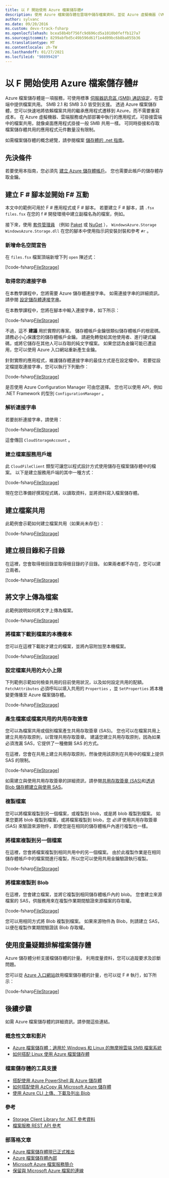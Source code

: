 ```yaml
---
title: 以 F 開始使用 Azure 檔案儲存體#
description: 使用 Azure 檔案儲存體在雲端中儲存檔案資料，並從 Azure 虛擬機器 (VM) 或從執行 Windows 的內部部署應用程式掛接雲端檔案共用。
author: sylvanc
ms.date: 09/20/2016
ms.custom: devx-track-fsharp
ms.openlocfilehash: bcea58b4bf756fc9d696cd5a1010b0feffb127a7
ms.sourcegitcommit: 8299abfbd5c49b596d61f1e4d09bc6b8ba055b36
ms.translationtype: MT
ms.contentlocale: zh-TW
ms.lasthandoff: 01/27/2021
ms.locfileid: "98899420"
---
```

# <a name="get-started-with-azure-file-storage-using-f"></a>以 F 開始使用 Azure 檔案儲存體\#

Azure 檔案儲存體是一項服務，可使用標準 [伺服器訊息區 (SMB) 通訊協定](/windows/win32/fileio/microsoft-smb-protocol-and-cifs-protocol-overview)，在雲端中提供檔案共用。 SMB 2.1 和 SMB 3.0 皆受到支援。 透過 Azure 檔案儲存體，您可以快速地將依賴檔案共用的繼承應用程式遷移到 Azure，而不需要重寫成本。 在 Azure 虛擬機器、雲端服務或內部部署中執行的應用程式，可掛接雲端中的檔案共用，就像桌面應用程式掛接一般 SMB 共用一樣。 可同時掛接和存取檔案儲存體共用的應用程式元件數量沒有限制。

如需檔案儲存體的概念總覽，請參閱檔案 [儲存體的 .net 指南](/azure/storage/storage-dotnet-how-to-use-files)。

## <a name="prerequisites"></a>先決條件

若要使用本指南，您必須先 [建立 Azure 儲存體帳戶](/azure/storage/storage-create-storage-account)。
您也需要此帳戶的儲存體存取金鑰。

## <a name="create-an-f-script-and-start-f-interactive"></a>建立 F # 腳本並開始 F# 互動

本文中的範例可用於 F # 應用程式或 F # 腳本。 若要建立 F # 腳本，請 `.fsx` `files.fsx` 在您的 f # 開發環境中建立副檔名為的檔案，例如。

接下來，使用 [套件管理員](package-management.md) （例如 [Paket](https://fsprojects.github.io/Paket/) 或 [NuGet](https://www.nuget.org/) ）， `WindowsAzure.Storage` `WindowsAzure.Storage.dll` 在您的腳本中使用指示詞安裝封裝和參考 `#r` 。

### <a name="add-namespace-declarations"></a>新增命名空間宣告

在 `files.fsx` 檔案頂端新增下列 `open` 陳述式：

[!code-fsharp[FileStorage](~/samples/snippets/fsharp/azure/file-storage.fsx#L1-L5)]

### <a name="get-your-connection-string"></a>取得您的連接字串

在本教學課程中，您將需要 Azure 儲存體連接字串。 如需連接字串的詳細資訊，請參閱 [設定儲存體連接字串](/azure/storage/storage-configure-connection-string)。

在本教學課程中，您將在腳本中輸入連接字串，如下所示：

[!code-fsharp[FileStorage](~/samples/snippets/fsharp/azure/file-storage.fsx#L11-L11)]

不過，這不 **建議** 用於實際的專案。 儲存體帳戶金鑰很類似儲存體帳戶的根密碼。 請務必小心保護您的儲存體帳戶金鑰。 請避免轉發給其他使用者、進行硬式編碼，或將它儲存在其他人可以存取的純文字檔案。 如果您認為金鑰可能已遭盜用，您可以使用 Azure 入口網站重新產生金鑰。

針對實際的應用程式，維護儲存體連接字串的最佳方式是在設定檔中。 若要從設定檔提取連接字串，您可以執行下列動作：

[!code-fsharp[FileStorage](~/samples/snippets/fsharp/azure/file-storage.fsx#L13-L15)]

是否使用 Azure Configuration Manager 可由您選擇。 您也可以使用 API，例如 .NET Framework 的型別 `ConfigurationManager` 。

### <a name="parse-the-connection-string"></a>解析連接字串

若要剖析連接字串，請使用：

[!code-fsharp[FileStorage](~/samples/snippets/fsharp/azure/file-storage.fsx#L21-L22)]

這會傳回 `CloudStorageAccount` 。

### <a name="create-the-file-service-client"></a>建立檔案服務用戶端

此 `CloudFileClient` 類型可讓您以程式設計方式使用儲存在檔案儲存體中的檔案。 以下是建立服務用戶端的其中一種方式：

[!code-fsharp[FileStorage](~/samples/snippets/fsharp/azure/file-storage.fsx#L28-L28)]

現在您已準備好撰寫程式碼，以讀取資料，並將資料寫入檔案儲存體。

## <a name="create-a-file-share"></a>建立檔案共用

此範例會示範如何建立檔案共用（如果尚未存在）：

[!code-fsharp[FileStorage](~/samples/snippets/fsharp/azure/file-storage.fsx#L34-L35)]

## <a name="create-a-root-directory-and-a-subdirectory"></a>建立根目錄和子目錄

在這裡，您會取得根目錄並取得根目錄的子目錄。 如果兩者都不存在，您可以建立兩者。

[!code-fsharp[FileStorage](~/samples/snippets/fsharp/azure/file-storage.fsx#L41-L43)]

## <a name="upload-text-as-a-file"></a>將文字上傳為檔案

此範例說明如何將文字上傳為檔案。

[!code-fsharp[FileStorage](~/samples/snippets/fsharp/azure/file-storage.fsx#L49-L50)]

### <a name="download-a-file-to-a-local-copy-of-the-file"></a>將檔案下載到檔案的本機複本

您可以在這裡下載剛才建立的檔案，並將內容附加至本機檔案。

[!code-fsharp[FileStorage](~/samples/snippets/fsharp/azure/file-storage.fsx#L56-L56)]

### <a name="set-the-maximum-size-for-a-file-share"></a>設定檔案共用的大小上限

下列範例示範如何檢查共用的目前使用狀況，以及如何設定共用的配額。 `FetchAttributes` 必須呼叫以填入共用的 `Properties` ，並 `SetProperties` 將本機變更傳播至 Azure 檔案儲存體。

[!code-fsharp[FileStorage](~/samples/snippets/fsharp/azure/file-storage.fsx#L62-L72)]

### <a name="generate-a-shared-access-signature-for-a-file-or-file-share"></a>產生檔案或檔案共用的共用存取簽章

您可以為檔案共用或個別檔案產生共用存取簽章 (SAS)。 您也可以在檔案共用上建立共用存取原則，以管理共用存取簽章。 建議您建立共用存取原則，因為如果必須洩漏 SAS，它提供了一種撤銷 SAS 的方式。

在這裡，您會在共用上建立共用存取原則，然後使用該原則在共用中的檔案上提供 SAS 的限制。

[!code-fsharp[FileStorage](~/samples/snippets/fsharp/azure/file-storage.fsx#L78-L94)]

如需建立與使用共用存取簽章的詳細資訊，請參閱[共用存取簽章 (SAS)](/azure/storage/storage-dotnet-shared-access-signature-part-1)和[透過 Blob 儲存體建立與使用 SAS](/azure/storage/storage-dotnet-shared-access-signature-part-2)。

### <a name="copy-files"></a>複製檔案

您可以將檔案複製到另一個檔案，或複製到 blob，或是將 blob 複製到檔案。 如果您要將 blob 複製到檔案，或將檔案複製到 blob，您 *必須* 使用共用存取簽章 (SAS) 來驗證來源物件，即使您是在相同的儲存體帳戶內進行複製也一樣。

### <a name="copy-a-file-to-another-file"></a>將檔案複製到另一個檔案

在這裡，您會將檔案複製到相同共用中的另一個檔案。 由於此複製作業是在相同儲存體帳戶中的檔案間進行複製，所以您可以使用共用金鑰驗證執行複製。

[!code-fsharp[FileStorage](~/samples/snippets/fsharp/azure/file-storage.fsx#L100-L101)]

### <a name="copy-a-file-to-a-blob"></a>將檔案複製到 Blob

在這裡，您會建立檔案，並將它複製到相同儲存體帳戶內的 blob。 您會建立來源檔案的 SAS，供服務用來在複製作業期間驗證來源檔案的存取權。

[!code-fsharp[FileStorage](~/samples/snippets/fsharp/azure/file-storage.fsx#L107-L120)]

您可以用相同方式將 Blob 複製到檔案。 如果來源物件為 Blob，則請建立 SAS，以便在複製作業期間驗證該 Blob 存取權。

## <a name="troubleshooting-file-storage-using-metrics"></a>使用度量疑難排解檔案儲存體

Azure 儲存體分析支援檔儲存體的計量。 利用度量資料，您可以追蹤要求及診斷問題。

您可以從 [Azure 入口網站](https://portal.azure.com)啟用檔案儲存體的計量，也可以從 F # 執行，如下所示：

[!code-fsharp[FileStorage](~/samples/snippets/fsharp/azure/file-storage.fsx#L126-L140)]

## <a name="next-steps"></a>後續步驟

如需 Azure 檔案儲存體的詳細資訊，請參閱這些連結。

### <a name="conceptual-articles-and-videos"></a>概念性文章和影片

- [Azure 檔案儲存體：適用於 Windows 和 Linux 的無摩擦雲端 SMB 檔案系統](https://azure.microsoft.com/resources/videos/azurecon-2015-azure-files-storage-a-frictionless-cloud-smb-file-system-for-windows-and-linux/)
- [如何搭配 Linux 使用 Azure 檔案儲存體](/azure/storage/storage-how-to-use-files-linux)

### <a name="tooling-support-for-file-storage"></a>檔案儲存體的工具支援

- [搭配使用 Azure PowerShell 與 Azure 儲存體](/azure/storage/storage-powershell-guide-full)
- [如何搭配使用 AzCopy 與 Microsoft Azure 儲存體](/azure/storage/storage-use-azcopy)
- [使用 Azure CLI 上傳、下載及列出 Blob](/azure/storage/blobs/storage-quickstart-blobs-cli#create-and-manage-file-shares)

### <a name="reference"></a>參考

- [Storage Client Library for .NET 參考資料](/dotnet/api/overview/azure/storage)
- [檔案服務 REST API 參考](/rest/api/storageservices/fileservices/File-Service-REST-API)

### <a name="blog-posts"></a>部落格文章

- [Azure 檔案儲存體現已正式推出](https://azure.microsoft.com/blog/azure-file-storage-now-generally-available/)
- [Azure 檔案儲存體內部](https://azure.microsoft.com/blog/inside-azure-file-storage/)
- [Microsoft Azure 檔案服務簡介](/archive/blogs/windowsazurestorage/introducing-microsoft-azure-file-service)
- [保留與 Microsoft Azure 檔案的連線](/archive/blogs/windowsazurestorage/persisting-connections-to-microsoft-azure-files)
